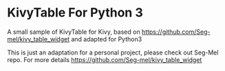 # KivyTable For Python 3
A small sample of KivyTable for Kivy, based on https://github.com/Seg-mel/kivy_table_widget and adapted for Python3

This is just an adaptation for a personal project, please check out Seg-Mel repo.
For more details https://github.com/Seg-mel/kivy_table_widget
